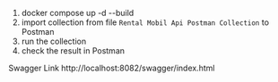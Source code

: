 1. docker compose up -d --build
2. import collection from file `Rental Mobil Api Postman Collection` to Postman
3. run the collection
4. check the result in Postman

Swagger Link
http://localhost:8082/swagger/index.html